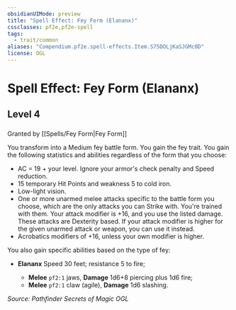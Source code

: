 ```yaml
---
obsidianUIMode: preview
title: "Spell Effect: Fey Form (Elananx)"
cssclasses: pf2e,pf2e-spell
tags:
  - trait/common
aliases: "Compendium.pf2e.spell-effects.Item.S75DOLjKaSJGMc0D"
license: OGL
---
```

# Spell Effect: Fey Form (Elananx)
## Level 4
### 






Granted by [[Spells/Fey Form|Fey Form]]

You transform into a Medium fey battle form. You gain the fey trait. You gain the following statistics and abilities regardless of the form that you choose:

*   AC = 19 + your level. Ignore your armor's check penalty and Speed reduction.
*   15 temporary Hit Points and weakness 5 to cold iron.
*   Low-light vision.
*   One or more unarmed melee attacks specific to the battle form you choose, which are the only attacks you can Strike with. You're trained with them. Your attack modifier is +16, and you use the listed damage. These attacks are Dexterity based. If your attack modifier is higher for the given unarmed attack or weapon, you can use it instead.
*   Acrobatics modifiers of +16, unless your own modifier is higher.

You also gain specific abilities based on the type of fey:

*   **Elananx** Speed 30 feet; resistance 5 to fire;
    
    *   **Melee** `pf2:1` jaws, **Damage** 1d6+8 piercing plus 1d6 fire;
    *   **Melee** `pf2:1` claw (agile), **Damage** 1d6 slashing.

*Source: Pathfinder Secrets of Magic*
*OGL*